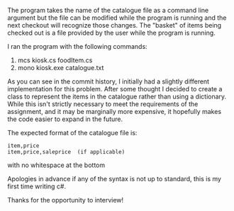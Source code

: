 The program takes the name of the catalogue file as a command line argument but the file can be modified while the program is running and the next checkout will recognize those changes. The "basket" of items being checked out is a file provided by the user while the program is running. 

I ran the program with the following commands:

1. mcs kiosk.cs foodItem.cs 
2. mono kiosk.exe catalogue.txt

As you can see in the commit history, I initially had a slightly different implementation for this problem. After some thought I decided to create a class to represent the items in the catalogue rather than using a dictionary. While this isn't strictly necessary to meet the requirements of the assignment, and it may be marginally more expensive, it hopefully makes the code easier to expand in the future.


The expected format of the catalogue file is: 

    item,price
    item,price,saleprice  (if applicable)

with no whitespace at the bottom

Apologies in advance if any of the syntax is not up to standard, this is my first time writing c#.

Thanks for the opportunity to interview!

